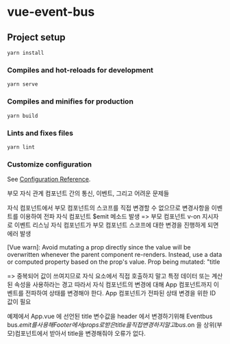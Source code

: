 # vue-event-bus

## Project setup
```
yarn install
```

### Compiles and hot-reloads for development
```
yarn serve
```

### Compiles and minifies for production
```
yarn build
```

### Lints and fixes files
```
yarn lint
```

### Customize configuration
See [Configuration Reference](https://cli.vuejs.org/config/).

﻿부모 자식 관계 컴포넌트 간의 통신, 이벤트, 그리고 어려운 문제들

자식 컴포넌트에서 부모 컴포넌트의 스코프를 직접 변경할 수 없으므로 변경사항을 이벤트를 이용하여 전파
자식 컴포넌트 $emit 메소드 발생 => 부모 컴포넌트 v-on 지시자로 이벤트 리스닝
자식 컴포넌트가 부모 컴포넌트 스코프에 대한 변경을 진행하게 되면 에러 발생

[Vue warn]: Avoid mutating a prop directly since the value will be overwritten whenever the parent component re-renders. Instead, use a data or computed property based on the prop's value. Prop being mutated: "title


=> 중복되어 값이 쓰여지므로 자식 요소에서 직접 호출하지 말고 특정 데이터 또는 계산된 속성을 사용하라는 경고
따라서 자식 컴포넌트의 변경에 대해 App 컴포넌트까지 이벤트를 전파하여 상태를 변경해야 한다.
App 컴포넌트가 전파된 상태 변경을 위한 ID 값이 필요

예제에서 App.vue 에 선언된 title 변수값을 header 에서 변경하기위해 Eventbus bus.$emit 를 사용해 Footer 에서 props 로 받은 title 을 직접 변경하지말고 bus.$on 을 상위(부모)컴포넌트에서 받아서 title을 변경해줘야 오류가 없다. 

﻿
﻿
